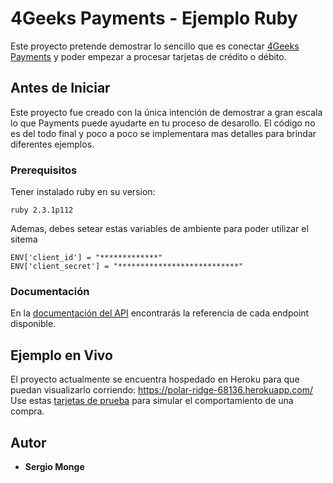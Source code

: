 # 4Geeks Payments - Ejemplo Ruby

Este proyecto pretende demostrar lo sencillo que es conectar [4Geeks Payments](http://4geeks.io/payments/) y poder empezar a procesar tarjetas de crédito o débito.

## Antes de Iniciar

Este proyecto fue creado con la única intención de demostrar a gran escala lo que Payments puede ayudarte en tu proceso de desarollo. El código no es del todo final y poco a poco se implementara mas detalles para brindar diferentes ejemplos.

### Prerequisitos

Tener instalado ruby en su version:

```
ruby 2.3.1p112
```

Ademas, debes setear estas variables de ambiente para poder utilizar el sitema

```
ENV['client_id'] = "*************"
ENV['client_secret'] = "***************************"
```


### Documentación

En la [documentación del API](https://docs.4geeks.io/payments/api) encontrarás la referencia de cada endpoint disponible.


## Ejemplo en Vivo

El proyecto actualmente se encuentra hospedado en Heroku para que puedan visualizarlo corriendo: https://polar-ridge-68136.herokuapp.com/
Use estas [tarjetas de prueba](https://docs.4geeks.io/payments/api/testing-cards) para simular el comportamiento de una compra.



## Autor

* **Sergio Monge**
